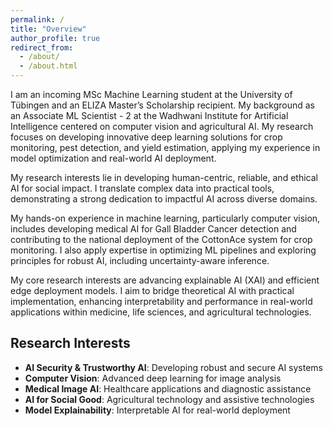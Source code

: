 ```yaml
---
permalink: /
title: "Overview"
author_profile: true
redirect_from: 
  - /about/
  - /about.html
---
```


<!-- # Ashish Papanai

**Incoming MSc Machine Learning Student**  
*University of Tübingen*  
*ELIZA Master's Scholarship Recipient* -->

<!-- ## Overview -->

I am an incoming MSc Machine Learning student at the University of Tübingen and an ELIZA Master’s Scholarship recipient. My background as an Associate ML Scientist - 2 at the Wadhwani Institute for Artificial Intelligence centered on computer vision and agricultural AI. My research focuses on developing innovative deep learning solutions for crop monitoring, pest detection, and yield estimation, applying my experience in model optimization and real-world AI deployment.

My research interests lie in developing human-centric, reliable, and ethical AI for social impact. I translate complex data into practical tools, demonstrating a strong dedication to impactful AI across diverse domains.

My hands-on experience in machine learning, particularly computer vision, includes developing medical AI for Gall Bladder Cancer detection and contributing to the national deployment of the CottonAce system for crop monitoring. I also apply expertise in optimizing ML pipelines and exploring principles for robust AI, including uncertainty-aware inference.

My core research interests are advancing explainable AI (XAI) and efficient edge deployment models. I aim to bridge theoretical AI with practical implementation, enhancing interpretability and performance in real-world applications within medicine, life sciences, and agricultural technologies.

## Research Interests

- **AI Security & Trustworthy AI**: Developing robust and secure AI systems
- **Computer Vision**: Advanced deep learning for image analysis
- **Medical Image AI**: Healthcare applications and diagnostic assistance
- **AI for Social Good**: Agricultural technology and assistive technologies
- **Model Explainability**: Interpretable AI for real-world deployment
